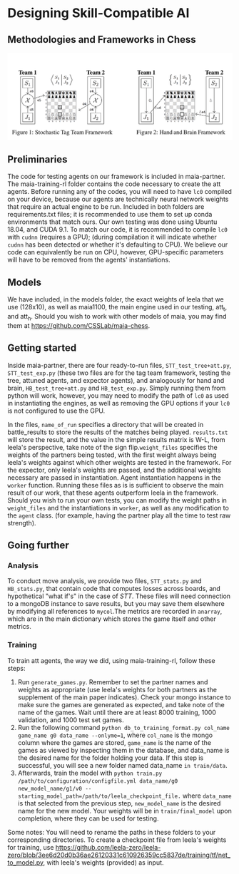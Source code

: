 # Designing Skill-Compatible AI
## Methodologies and Frameworks in Chess

<p align="center">
  <img src="maia-partner/images/framework_diagram.png" alt="Diagram of our frameworks" />
</p>

## Preliminaries

The code for testing agents on our framework is included in maia-partner. The maia-training-rl folder contains the code necessary to create the att agents. Before running any of the codes, you will need to have `lc0` compiled on your device, because our agents are technically neural network weights that require an actual engine to be run. Included in both folders are requirements.txt files; it is recommended to use them to set up conda environments that match ours. Our own testing was done using Ubuntu 18.04, and CUDA 9.1. To match our code, it is recommended to compile `lc0` with `cudnn` (requires a GPU);  (during compilation it will indicate whether `cudnn` has been detected or whether it's defaulting to CPU). We believe our code can equivalently be run on CPU, however, GPU-specific parameters will have to be removed from the agents' instantiations.


## Models

We have included, in the models folder, the exact weights of leela that we use (128x10), as well as maia1100, the main engine used in our testing, att<sub>t</sub>, and att<sub>h</sub>. Should you wish to work with other models of maia, you may find them at https://github.com/CSSLab/maia-chess.

## Getting started

Inside maia-partner, there are four ready-to-run files, `STT_test_tree+att.py`, `STT_test_exp.py` (these two files are for the tag team framework, testing the tree, attuned agents, and expector agents), and analogously for hand and brain, `HB_test_tree+att.py` and `HB_test_exp.py`. Simply running them from python will work, however, you may need to modify the path of `lc0` as used in instantiating the engines, as well as removing the GPU options if your `lc0` is not configured to use the GPU.

In the files, `name_of_run` specifies a directory that will be created in battle_results to store the results of the matches being played. `results.txt` will store the result, and the value in the simple results matrix is W-L, from leela's perspective, take note of the sign flip.`weight_files` specifies the weights of the partners being tested, with the first weight always being leela's weights against which other weights are tested in the framework. For the expector, only leela's weights are passed, and the additional weights necessary are passed in instantiation. Agent instantiation happens in the `worker` function. Running these files as is is sufficient to observe the main result of our work, that these agents outperform leela in the framework. Should you wish to run your own tests, you can modify the weight paths in `weight_files` and the instantiations in `worker`, as well as any modification to the `agent` class. (for example, having the partner play all the time to test raw strength).


## Going further

### Analysis

To conduct move analysis, we provide  two files, `STT_stats.py` and `HB_stats.py`, that contain code that computes losses across boards, and hypothetical "what if's" in the case of $STT$. These files will need connection to a mongoDB instance to save results, but you may save them elsewhere by modifying all references to `mycol`.The metrics are recorded in `anarray`, which are in the main dictionary which stores the game itself and other metrics.

### Training

To train att agents, the way we did, using maia-training-rl, follow these steps:

1) Run `generate_games.py`. Remember to set the partner names and weights as appropriate (use leela's weights for both partners as the supplement of the main paper indicates). Check your mongo instance to make sure the games are generated as expected, and take note of the name of the games. Wait until there are at least 8000 training, 1000 validation, and 1000 test set games.
2) Run the following command `python db_to_training_format.py col_name game_name g0 data_name --onlyme=1`, where `col_name` is the mongo column where the games are stored, `game_name` is the name of the games as viewed by inspecting them in the database, and data_name is the desired name for the folder holding your data. If this step is successful, you will see a new folder named data_name `in train/data`.
3) Afterwards, train the model with `python train.py /path/to/configuration/configfile.yml data_name/g0 new_model_name/g1/v0 --starting_model_path=/path/to/leela_checkpoint_file.` where `data_name` is that selected from the previous step, `new_model_name` is the desired name for the new model. Your weights will be in `train/final_model` upon completion, where they can be used for testing.

Some notes:
You will need to rename the paths in these folders to your corresponding directories. To create a checkpoint file from leela's weights for training, use https://github.com/leela-zero/leela-zero/blob/3ee6d20d0b36ae26120331c610926359cc5837de/training/tf/net_to_model.py, with leela's weights (provided) as input.




